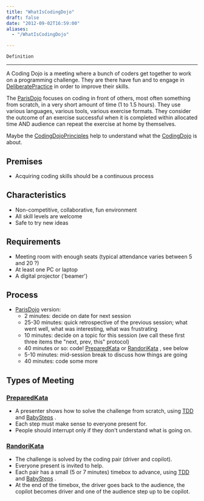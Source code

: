 ```yaml
---
title: "WhatIsCodingDojo"
draft: false
date: "2012-09-02T16:59:00"
aliases:
  - "/WhatIsCodingDojo"

---
```

    Definition
----------

A Coding Dojo is a meeting where a bunch of coders get together to work
on a programming challenge. They are there have fun and to engage in
[DeliberatePractice](/DeliberatePractice) in order to improve their
skills.

The [ParisDojo](/dojo/ParisDojo) focuses on coding in front of others,
most often something from scratch, in a very short amount of time (1 to
1.5 hours). They use various languages, various tools, various exercise
formats. They consider the outcome of an exercise successful when it is
completed within allocated time AND audience can repeat the exercise at
home by themselves.

Maybe the [CodingDojoPrinciples](/CodingDojoPrinciples) help to
understand what the [CodingDojo](/CodingDojo) is about.

Premises
--------

-   Acquiring coding skills should be a continuous process

Characteristics
---------------

-   Non-competitive, collaborative, fun environment
-   All skill levels are welcome
-   Safe to try new ideas

Requirements
------------

-   Meeting room with enough seats (typical attendance varies between 5
    and 20 ?)
-   At least one PC or laptop
-   A digital projector ('beamer')

Process
-------

-   [ParisDojo](/dojo/ParisDojo) version:
    -   2 minutes: decide on date for next session
    -   25-30 minutes: quick retrospective of the previous session; what
        went well, what was interesting, what was frustrating
    -   10 minutes: decide on a topic for this session
        (we call these first three items the "next, prev,
        this" protocol)
    -   40 minutes or so: code! [PreparedKata](/PreparedKata) or
        [RandoriKata](/RandoriKata) , see below
    -   5-10 minutes: mid-session break to discuss how things are going
    -   40 minutes: code some more

Types of Meeting
----------------

### [PreparedKata](/PreparedKata)

-   A presenter shows how to solve the challenge from scratch, using
    [TDD](/TestDrivenDevelopment) and [BabySteps](/BabySteps) .
-   Each step must make sense to everyone present for.
-   People should interrupt only if they don't understand what is
    going on.

### [RandoriKata](/RandoriKata)

-   The challenge is solved by the coding pair (driver and copilot).
-   Everyone present is invited to help.
-   Each pair has a small (5 or 7 minutes) timebox to advance, using
    [TDD](/TestDrivenDevelopment) and [BabySteps](/BabySteps) .
-   At the end of the timebox, the driver goes back to the audience, the
    copilot becomes driver and one of the audience step up to
    be copilot.

